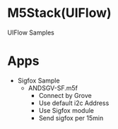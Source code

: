 # M5Stack(UIFlow)
 UIFlow Samples

# Apps
- Sigfox Sample
  - ANDSGV-SF.m5f
    + Connect by Grove
    + Use default i2c Address
    + Use Sigfox module
    + Send sigfox per 15min